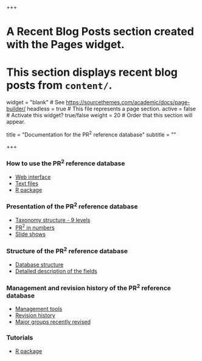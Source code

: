 +++
# A Recent Blog Posts section created with the Pages widget.
# This section displays recent blog posts from `content/`.

widget = "blank"  # See https://sourcethemes.com/academic/docs/page-builder/
headless = true  # This file represents a page section.
active = false  # Activate this widget? true/false
weight = 20  # Order that this section will appear.

title = "Documentation for the PR<sup>2</sup> reference database"
subtitle = ""

+++

### How to use the PR<sup>2</sup> reference database
* [Web interface](https://app.pr2-database.org)
* [Text files](./documentation/pr2-files/)
* [R package](https://pr2database.github.io/pr2database/articles/pr2database.html)

### Presentation of the PR<sup>2</sup> reference database
* [Taxonomy structure - 9 levels](./documentation/pr2-taxonomy-9-levels/)
* [PR<sup>2</sup> in numbers](https://pr2database.github.io/pr2database/articles/pr2_01_stats.html)
* [Slide shows](./documentation/pr2-presentation/)

### Structure of the PR<sup>2</sup> reference database
* [Database structure](./documentation/pr2-structure/)
* [Detailed description of the fields](./documentation/pr2-fields/)

### Management and revision history of the PR<sup>2</sup> reference database
* [Management tools](./documentation/pr2-management/)
* [Revision history](https://pr2database.github.io/pr2database/news)
* [Major groups recently revised](./documentation/pr2-taxonomic-groups/)

### Tutorials
* [R package](https://pr2database.github.io/pr2database/articles)
